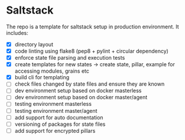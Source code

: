 # Saltstack
The repo is a template for saltstack setup in production environment.
It includes:
- [x] directory layout
- [x] code linting using flake8 (pep8 + pylint + circular dependency)
- [x] enforce state file parsing and execution tests
- [x] create templates for new states -> create state, pillar, example for accessing modules, grains etc
- [x] build cli for templating
- [ ] check files changed by state files and ensure they are known
- [ ] dev environment setup based on docker masterless
- [ ] dev environment setup based on docker master/agent
- [ ] testing environment masterless
- [ ] testing environment master/agent
- [ ] add support for auto documentation
- [ ] versioning of packages for state files
- [ ] add support for encrypted pillars
